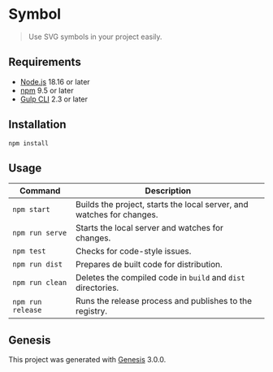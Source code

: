 # Symbol


> Use SVG symbols in your project easily.

## Requirements

- [Node.js](https://nodejs.org/en/) 18.16 or later
- [npm](https://www.npmjs.com/) 9.5 or later
- [Gulp CLI](https://gulpjs.com) 2.3 or later

## Installation

``` shell
npm install
```

## Usage

Command | Description
---|---
`npm start` | Builds the project, starts the local server, and watches for changes.
`npm run serve` | Starts the local server and watches for changes.
`npm test` | Checks for code-style issues.
`npm run dist` | Prepares de built code for distribution.
`npm run clean` | Deletes the compiled code in `build` and `dist` directories.
`npm run release` | Runs the release process and publishes to the registry.

## Genesis

This project was generated with [Genesis](https://github.com/WYcreative/genesis) 3.0.0.
